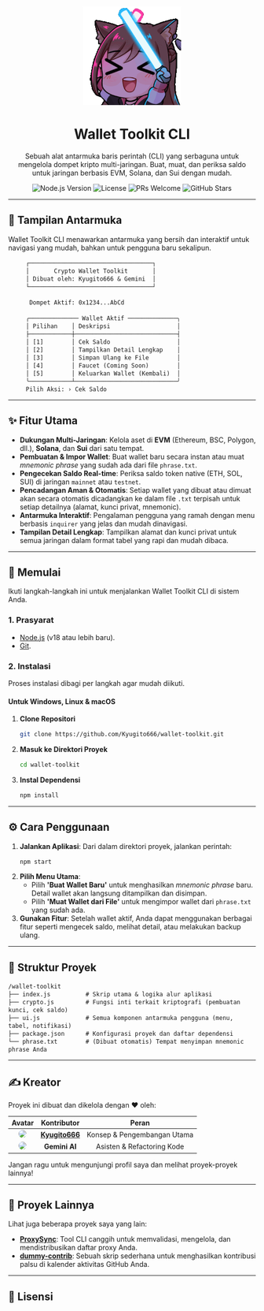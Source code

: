 <div align="center">
  <img src="https://raw.githubusercontent.com/Kyugito666/Kyugito666/main/assets/duong2.gif" alt="Logo" width="200">
  <h1 align="center">Wallet Toolkit CLI</h1>
  <p align="center">
    Sebuah alat antarmuka baris perintah (CLI) yang serbaguna untuk mengelola dompet kripto multi-jaringan. Buat, muat, dan periksa saldo untuk jaringan berbasis EVM, Solana, dan Sui dengan mudah.
  </p>
  
  <p align="center">
    <img src="https://img.shields.io/badge/Node.js-18.x+-green?style=for-the-badge&logo=nodedotjs" alt="Node.js Version">
    <img src="https://img.shields.io/badge/License-ISC-blue?style=for-the-badge" alt="License">
    <img src="https://img.shields.io/static/v1?label=PRs&message=welcome&color=brightgreen&style=for-the-badge" alt="PRs Welcome">
    <img src="https://img.shields.io/github/stars/Kyugito666/wallet-toolkit?style=for-the-badge&logo=github&label=Stars" alt="GitHub Stars">
  </p>
</div>

---

## 🌟 Tampilan Antarmuka

Wallet Toolkit CLI menawarkan antarmuka yang bersih dan interaktif untuk navigasi yang mudah, bahkan untuk pengguna baru sekalipun.

```text
     ┌───────────────────────────────────┐
     │       Crypto Wallet Toolkit       │
     │ Dibuat oleh: Kyugito666 & Gemini  │
     └───────────────────────────────────┘

      Dompet Aktif: 0x1234...AbCd

     ╭────────────── Wallet Aktif ──────────────╮
     │ Pilihan    │ Deskripsi                   │
     ├────────────┼─────────────────────────────┤
     │ [1]        │ Cek Saldo                   │
     │ [2]        │ Tampilkan Detail Lengkap    │
     │ [3]        │ Simpan Ulang ke File        │
     │ [4]        │ Faucet (Coming Soon)        │
     │ [5]        │ Keluarkan Wallet (Kembali)  │
     ╰────────────┴─────────────────────────────╯
     Pilih Aksi: › Cek Saldo
````

-----

## ✨ Fitur Utama

  - **Dukungan Multi-Jaringan**: Kelola aset di **EVM** (Ethereum, BSC, Polygon, dll.), **Solana**, dan **Sui** dari satu tempat.
  - **Pembuatan & Impor Wallet**: Buat wallet baru secara instan atau muat *mnemonic phrase* yang sudah ada dari file `phrase.txt`.
  - **Pengecekan Saldo Real-time**: Periksa saldo token native (ETH, SOL, SUI) di jaringan `mainnet` atau `testnet`.
  - **Pencadangan Aman & Otomatis**: Setiap wallet yang dibuat atau dimuat akan secara otomatis dicadangkan ke dalam file `.txt` terpisah untuk setiap detailnya (alamat, kunci privat, mnemonic).
  - **Antarmuka Interaktif**: Pengalaman pengguna yang ramah dengan menu berbasis `inquirer` yang jelas dan mudah dinavigasi.
  - **Tampilan Detail Lengkap**: Tampilkan alamat dan kunci privat untuk semua jaringan dalam format tabel yang rapi dan mudah dibaca.

-----

## 🚀 Memulai

Ikuti langkah-langkah ini untuk menjalankan Wallet Toolkit CLI di sistem Anda.

### 1\. Prasyarat

  - [Node.js](https://nodejs.org/en/download/) (v18 atau lebih baru).
  - [Git](https://git-scm.com/downloads).

### 2\. Instalasi

Proses instalasi dibagi per langkah agar mudah diikuti.

#### Untuk Windows, Linux & macOS

1.  **Clone Repositori**
    ```bash
    git clone https://github.com/Kyugito666/wallet-toolkit.git
    ```
2.  **Masuk ke Direktori Proyek**
    ```bash
    cd wallet-toolkit
    ```
3.  **Instal Dependensi**
    ```bash
    npm install
    ```

-----

## ⚙️ Cara Penggunaan

1.  **Jalankan Aplikasi**: Dari dalam direktori proyek, jalankan perintah:
    ```bash
    npm start
    ```
2.  **Pilih Menu Utama**:
      - Pilih **'Buat Wallet Baru'** untuk menghasilkan *mnemonic phrase* baru. Detail wallet akan langsung ditampilkan dan disimpan.
      - Pilih **'Muat Wallet dari File'** untuk mengimpor wallet dari `phrase.txt` yang sudah ada.
3.  **Gunakan Fitur**: Setelah wallet aktif, Anda dapat menggunakan berbagai fitur seperti mengecek saldo, melihat detail, atau melakukan backup ulang.

-----

## 📁 Struktur Proyek

```
/wallet-toolkit
├── index.js          # Skrip utama & logika alur aplikasi
├── crypto.js         # Fungsi inti terkait kriptografi (pembuatan kunci, cek saldo)
├── ui.js             # Semua komponen antarmuka pengguna (menu, tabel, notifikasi)
├── package.json      # Konfigurasi proyek dan daftar dependensi
└── phrase.txt        # (Dibuat otomatis) Tempat menyimpan mnemonic phrase Anda
```

-----

## ✍️ Kreator

Proyek ini dibuat dan dikelola dengan ❤️ oleh:

| Avatar | Kontributor | Peran |
| :---: |:---:|:---:|
| <img src="https://avatars.githubusercontent.com/Kyugito666" width="50" style="border-radius:50%"> | **[Kyugito666](https://github.com/Kyugito666)** | Konsep & Pengembangan Utama |
| <img src="https://raw.githubusercontent.com/Kyugito666/Kyugito666/main/assets/gemini.png" width="50" style="border-radius:50%"> | **Gemini AI** | Asisten & Refactoring Kode |

Jangan ragu untuk mengunjungi profil saya dan melihat proyek-proyek lainnya\!

[](https://github.com/Kyugito666)

-----

## 🚀 Proyek Lainnya

Lihat juga beberapa proyek saya yang lain:

  - **[ProxySync](https://github.com/Kyugito666/ProxySync)**: Tool CLI canggih untuk memvalidasi, mengelola, dan mendistribusikan daftar proxy Anda.
  - **[dummy-contrib](https://github.com/Kyugito666/dummy-contrib)**: Sebuah skrip sederhana untuk menghasilkan kontribusi palsu di kalender aktivitas GitHub Anda.

-----

## 📄 Lisensi

